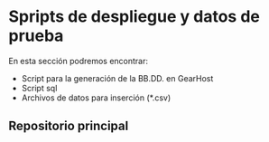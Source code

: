 # Spripts de despliegue y datos de prueba

En esta sección podremos encontrar:
- Script para la generación de la BB.DD. en GearHost
- Script sql
- Archivos de datos para inserción (*.csv)

## Repositorio principal
